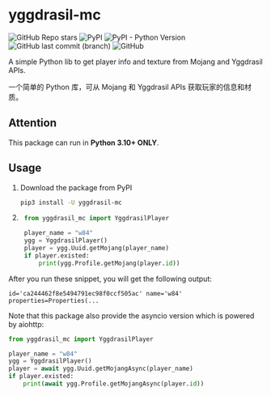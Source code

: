 # yggdrasil-mc

![GitHub Repo stars](https://img.shields.io/github/stars/jinzhijie/yggdrasil-mc?style=social) ![PyPI](https://img.shields.io/pypi/v/yggdrasil-mc?style=flat-square) ![PyPI - Python Version](https://img.shields.io/pypi/pyversions/yggdrasil-mc?style=flat-square) ![GitHub last commit (branch)](https://img.shields.io/github/last-commit/jinzhijie/yggdrasil-mc/main?style=flat-square) ![GitHub](https://img.shields.io/github/license/jinzhijie/yggdrasil-mc?style=flat-square)

A simple Python lib to get player info and texture from Mojang and Yggdrasil APIs.

一个简单的 Python 库，可从 Mojang 和 Yggdrasil APIs 获取玩家的信息和材质。

## Attention

This package can run in **Python 3.10+ ONLY**.

## Usage

1. Download the package from PyPI

    ```bash
    pip3 install -U yggdrasil-mc
    ```

2. ```python
    from yggdrasil_mc import YggdrasilPlayer

    player_name = "w84"
    ygg = YggdrasilPlayer()
    player = ygg.Uuid.getMojang(player_name)
    if player.existed:
        print(ygg.Profile.getMojang(player.id))
    ```

After you run these snippet, you will get the following output:

```plain
id='ca244462f8e5494791ec98f0ccf505ac' name='w84' properties=Properties(...
```

Note that this package also provide the asyncio version which is powered by aiohttp:

```python
from yggdrasil_mc import YggdrasilPlayer

player_name = "w84"
ygg = YggdrasilPlayer()
player = await ygg.Uuid.getMojangAsync(player_name)
if player.existed:
    print(await ygg.Profile.getMojangAsync(player.id))
```
